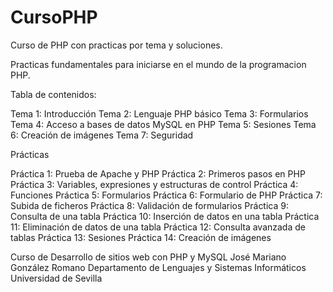 # CursoPHP
Curso de PHP con practicas por tema y soluciones.

Practicas fundamentales para iniciarse en el mundo de la programacion PHP.

Tabla de contenidos:

Tema 1: Introducción
Tema 2: Lenguaje PHP básico
Tema 3: Formularios
Tema 4: Acceso a bases de datos MySQL en PHP
Tema 5: Sesiones
Tema 6: Creación de imágenes
Tema 7: Seguridad

Prácticas

Práctica 1: Prueba de Apache y PHP
Práctica 2: Primeros pasos en PHP
Práctica 3: Variables, expresiones y estructuras de control
Práctica 4: Funciones
Práctica 5: Formularios
Práctica 6: Formulario de PHP
Práctica 7: Subida de ficheros
Práctica 8: Validación de formularios
Práctica 9: Consulta de una tabla
Práctica 10: Inserción de datos en una tabla
Práctica 11: Eliminación de datos de una tabla
Práctica 12: Consulta avanzada de tablas
Práctica 13: Sesiones
Práctica 14: Creación de imágenes

Curso de Desarrollo de sitios web con PHP y MySQL
José Mariano González Romano
Departamento de Lenguajes y Sistemas Informáticos
Universidad de Sevilla
